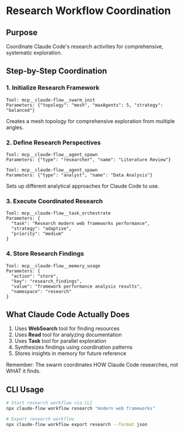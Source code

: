 # Research Workflow Coordination

## Purpose
Coordinate Claude Code's research activities for comprehensive, systematic exploration.

## Step-by-Step Coordination

### 1. Initialize Research Framework
```
Tool: mcp__claude-flow__swarm_init
Parameters: {"topology": "mesh", "maxAgents": 5, "strategy": "balanced"}
```
Creates a mesh topology for comprehensive exploration from multiple angles.

### 2. Define Research Perspectives
```
Tool: mcp__claude-flow__agent_spawn
Parameters: {"type": "researcher", "name": "Literature Review"}
```
```
Tool: mcp__claude-flow__agent_spawn  
Parameters: {"type": "analyst", "name": "Data Analysis"}
```
Sets up different analytical approaches for Claude Code to use.

### 3. Execute Coordinated Research
```
Tool: mcp__claude-flow__task_orchestrate
Parameters: {
  "task": "Research modern web frameworks performance",
  "strategy": "adaptive",
  "priority": "medium"
}
```

### 4. Store Research Findings
```
Tool: mcp__claude-flow__memory_usage
Parameters: {
  "action": "store",
  "key": "research_findings",
  "value": "framework performance analysis results",
  "namespace": "research"
}
```

## What Claude Code Actually Does
1. Uses **WebSearch** tool for finding resources
2. Uses **Read** tool for analyzing documentation
3. Uses **Task** tool for parallel exploration
4. Synthesizes findings using coordination patterns
5. Stores insights in memory for future reference

Remember: The swarm coordinates HOW Claude Code researches, not WHAT it finds.

## CLI Usage
```bash
# Start research workflow via CLI
npx claude-flow workflow research "modern web frameworks"

# Export research workflow
npx claude-flow workflow export research --format json
```